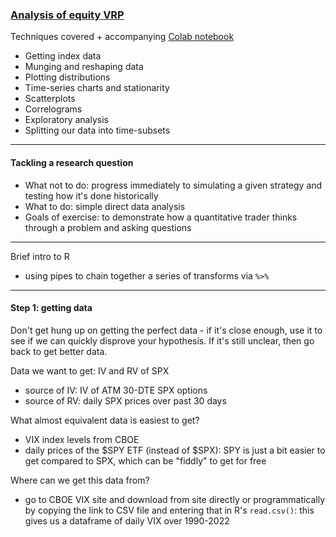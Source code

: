 ### [Analysis of equity VRP](https://robotwealth.com/courses/trade-like-a-quant-bootcamp/lessons/5-research-mindset-and-data-analysis-techniques/topic/research-example-1-analysis-of-equity-vrp/)

Techniques covered + accompanying [Colab notebook](https://colab.research.google.com/drive/1X3rkf2bxaWqq31giX9u-Eh_zD5uAplKG?usp=sharing)
- Getting index data
- Munging and reshaping data
- Plotting distributions
- Time-series charts and stationarity
- Scatterplots
- Correlograms
- Exploratory analysis
- Splitting our data into time-subsets

---

#### Tackling a research question
- What not to do: progress immediately to simulating a given strategy and testing how it's done historically
- What to do: simple direct data analysis
- Goals of exercise: to demonstrate how a quantitative trader thinks through a problem and asking questions

---

Brief intro to R
- using pipes to chain together a series of transforms via `%>%`

---

#### Step 1: getting data

Don't get hung up on getting the perfect data - if it's close enough, use it to see if we can quickly disprove your hypothesis. If it's still unclear, then go back to get better data.

Data we want to get: IV and RV of SPX
- source of IV: IV of ATM 30-DTE SPX options
- source of RV: daily SPX prices over past 30 days

What almost equivalent data is easiest to get?
- VIX index levels from CBOE
- daily prices of the $SPY ETF (instead of $SPX): SPY is just a bit easier to get compared to SPX, which can be "fiddly" to get for free

Where can we get this data from?
- go to CBOE VIX site and download from site directly or programmatically by copying the link to CSV file and entering that in R's `read.csv()`: this gives us a dataframe of daily VIX over 1990-2022
